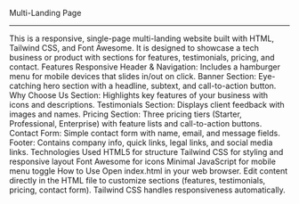 Multi-Landing Page

-------------------------------------------------------------------------------------------------------------------------
This is a responsive, single-page multi-landing website built with HTML, Tailwind CSS, and Font Awesome. It is designed to showcase a tech business or product with sections for features, testimonials, pricing, and contact.
Features
Responsive Header & Navigation:
Includes a hamburger menu for mobile devices that slides in/out on click.
Banner Section:
Eye-catching hero section with a headline, subtext, and call-to-action button.
Why Choose Us Section:
Highlights key features of your business with icons and descriptions.
Testimonials Section:
Displays client feedback with images and names.
Pricing Section:
Three pricing tiers (Starter, Professional, Enterprise) with feature lists and call-to-action buttons.
Contact Form:
Simple contact form with name, email, and message fields.
Footer:
Contains company info, quick links, legal links, and social media links.
Technologies Used
HTML5 for structure
Tailwind CSS for styling and responsive layout
Font Awesome for icons
Minimal JavaScript for mobile menu toggle
How to Use
Open index.html in your web browser.
Edit content directly in the HTML file to customize sections (features, testimonials, pricing, contact form).
Tailwind CSS handles responsiveness automatically.
